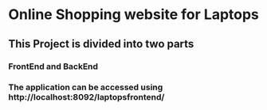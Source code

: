 # Online Shopping website for Laptops
## This Project is divided into two parts
### FrontEnd and BackEnd
### The application can be accessed using http://localhost:8092/laptopsfrontend/
